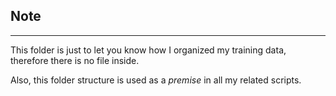 ## Note
---
This folder is just to let you know how I organized my training data, therefore there is no file inside.  

Also, this folder structure is used as a *premise* in all my related scripts.
